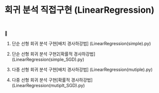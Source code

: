 <h1>회귀 분석 직접구현 (LinearRegression)</h1>
<br>

🚩
1. 단순 선형 회귀 분석 구현[배치 경사하강법] (LinearRegression(simple).py)

2. 단순 선형 회귀 분석 구현2[확률적 경사하강법] (LinearRegression(simple_SGD).py)

3. 다중 선형 회귀 분석 구현[배치 경사하강법] (LinearRegression(mutiple).py)

4. 다중 선형 회귀 분석 구현[확률적 경사하강법] (LinearRegression(mutiplt_SGD).py)
